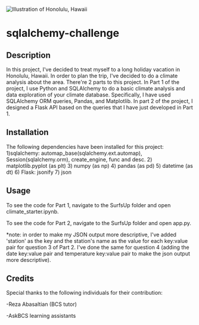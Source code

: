 ![Illustration of Honolulu, Hawaii](https://gumlet.assettype.com/outlooktraveller%2Fimport%2Foutlooktraveller%2Fpublic%2Fuploads%2Farticles%2Fexplore%2FUntitled_design_-_2023-07-14T183536_209.jpg?auto=format%2Ccompress&fit=max&format=webp&w=768&dpr=2.0)
# sqlalchemy-challenge
## Description
In this project, I've decided to treat myself to a long holiday vacation in Honolulu, Hawaii. In order to plan the trip, I've decided to do a climate analysis about the area. There're 2 parts to this project. In Part 1 of the project, I use Python and SQLAlchemy to do a basic climate analysis and data exploration of your climate database. Specifically, I have used SQLAlchemy ORM queries, Pandas, and Matplotlib. In part 2 of the project, I designed a Flask API based on the queries that I have just developed in Part 1. 

## Installation
The following dependencies have been installed for this project:
1)sqlalchemy: automap_base(sqlalchemy.ext.automap), Session(sqlalchemy.orm), create_engine, func and desc.
2) matplotlib.pyplot (as plt)
3) numpy (as np)
4) pandas (as pd)
5) datetime (as dt)
6) Flask: jsonify
7) json

## Usage
To see the code for Part 1, navigate to the SurfsUp folder and open climate_starter.ipynb.

To see the code for Part 2, navigate to the SurfsUp folder and open app.py.

*note: in order to make my JSON output more descriptive, I've added 'station' as the key and the station's name as the value for each key:value pair for question 3 of Part 2. I've done the same for question 4 (adding the date key:value pair and temperature key:value pair to make the json output more descriptive).

## Credits
Special thanks to the following individuals for their contribution:

-Reza Abasaltian (BCS tutor)

-AskBCS learning assistants

